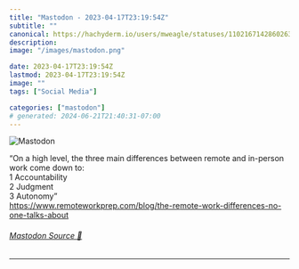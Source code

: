 ```yaml
---
title: "Mastodon - 2023-04-17T23:19:54Z"
subtitle: ""
canonical: https://hachyderm.io/users/mweagle/statuses/110216714286026304
description:
image: "/images/mastodon.png"

date: 2023-04-17T23:19:54Z
lastmod: 2023-04-17T23:19:54Z
image: ""
tags: ["Social Media"]

categories: ["mastodon"]
# generated: 2024-06-21T21:40:31-07:00
---
```

![Mastodon](/images/mastodon.png)

<p>“On a high level, the three main differences between remote and in-person work come down to:<br />	1	Accountability<br />	2	Judgment<br />	3	Autonomy”<br /><a href="https://www.remoteworkprep.com/blog/the-remote-work-differences-no-one-talks-about" target="_blank" rel="nofollow noopener noreferrer" translate="no"><span class="invisible">https://www.</span><span class="ellipsis">remoteworkprep.com/blog/the-re</span><span class="invisible">mote-work-differences-no-one-talks-about</span></a></p>


###### [Mastodon Source 🐘](https://hachyderm.io/@mweagle/110216714286026304)

___
